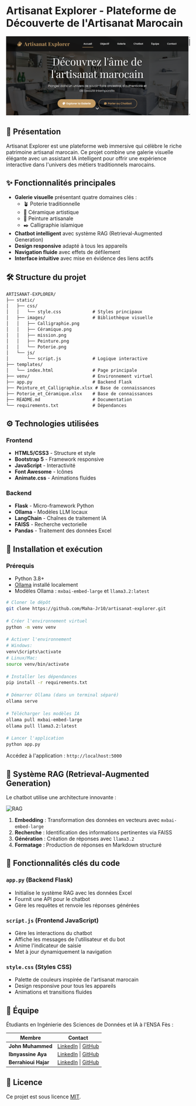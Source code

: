 # Artisanat Explorer - Plateforme de Découverte de l'Artisanat Marocain

![Welcome Page](./static/images/welcome_page.png)

## 🌟 Présentation

Artisanat Explorer est une plateforme web immersive qui célèbre le riche patrimoine artisanal marocain. Ce projet combine une galerie visuelle élégante avec un assistant IA intelligent pour offrir une expérience interactive dans l'univers des métiers traditionnels marocains.

## ✨ Fonctionnalités principales

- **Galerie visuelle** présentant quatre domaines clés :
  - 🪴 Poterie traditionnelle
  - 🍶 Céramique artistique
  - 🎨 Peinture artisanale
  - ✒️ Calligraphie islamique
- **Chatbot intelligent** avec système RAG (Retrieval-Augmented Generation)
- **Design responsive** adapté à tous les appareils
- **Navigation fluide** avec effets de défilement
- **Interface intuitive** avec mise en évidence des liens actifs

## 🛠️ Structure du projet

```
ARTISANAT-EXPLORER/
├── static/
│   ├── css/
│   │   └── style.css            # Styles principaux
│   ├── images/                  # Bibliothèque visuelle
│   │   ├── Calligraphie.png
│   │   ├── Céramique.png
│   │   ├── mission.png
│   │   ├── Peinture.png
│   │   └── Poterie.png
│   └── js/
│       └── script.js            # Logique interactive
├── templates/
│   └── index.html               # Page principale
├── venv/                        # Environnement virtuel
├── app.py                       # Backend Flask
├── Peinture_et_Calligraphie.xlsx # Base de connaissances
├── Poterie_et_Céramique.xlsx    # Base de connaissances
├── README.md                    # Documentation
└── requirements.txt             # Dépendances
```

## ⚙️ Technologies utilisées

### Frontend
- **HTML5/CSS3** - Structure et style
- **Bootstrap 5** - Framework responsive
- **JavaScript** - Interactivité
- **Font Awesome** - Icônes
- **Animate.css** - Animations fluides

### Backend
- **Flask** - Micro-framework Python
- **Ollama** - Modèles LLM locaux
- **LangChain** - Chaînes de traitement IA
- **FAISS** - Recherche vectorielle
- **Pandas** - Traitement des données Excel

## 🚀 Installation et exécution

### Prérequis
- Python 3.8+
- [Ollama](https://ollama.com/) installé localement
- Modèles Ollama : `mxbai-embed-large` et `llama3.2:latest`

```bash
# Cloner le dépôt
git clone https://github.com/Maha-Jr10/artisanat-explorer.git

# Créer l'environnement virtuel
python -m venv venv

# Activer l'environnement
# Windows:
venv\Scripts\activate
# Linux/Mac:
source venv/bin/activate

# Installer les dépendances
pip install -r requirements.txt

# Démarrer Ollama (dans un terminal séparé)
ollama serve

# Télécharger les modèles IA
ollama pull mxbai-embed-large
ollama pull llama3.2:latest

# Lancer l'application
python app.py
```

Accédez à l'application : `http://localhost:5000`

## 🤖 Système RAG (Retrieval-Augmented Generation)

Le chatbot utilise une architecture innovante :


![RAG](./static/images/SystèmeRAG.png)



1. **Embedding** : Transformation des données en vecteurs avec `mxbai-embed-large`
2. **Recherche** : Identification des informations pertinentes via FAISS
3. **Génération** : Création de réponses avec `llama3.2`
4. **Formatage** : Production de réponses en Markdown structuré

## 🧠 Fonctionnalités clés du code

### `app.py` (Backend Flask)
- Initialise le système RAG avec les données Excel
- Fournit une API pour le chatbot
- Gère les requêtes et renvoie les réponses générées

### `script.js` (Frontend JavaScript)
- Gère les interactions du chatbot
- Affiche les messages de l'utilisateur et du bot
- Anime l'indicateur de saisie
- Met à jour dynamiquement la navigation

### `style.css` (Styles CSS)
- Palette de couleurs inspirée de l'artisanat marocain
- Design responsive pour tous les appareils
- Animations et transitions fluides

## 👥 Équipe

Étudiants en Ingénierie des Sciences de Données et IA à l'ENSA Fès :

| Membre             | Contact |
|--------------------|---------|
| **John Muhammed**  | [LinkedIn](https://www.linkedin.com/in/Maha-Jr/) \| [GitHub](https://github.com/Maha-Jr10) |
| **Ibnyassine Aya** | [LinkedIn](https://www.linkedin.com/in/aya-ibnyassine-80b017292) \| [GitHub](https://github.com/Aya-Ibnyassine) |
| **Berrahioui Hajar** | [LinkedIn](https://www.linkedin.com/in/hajar-berrahioui-03a2332b2?utm_source=share&utm_campaign=share_via&utm_content=profile&utm_medium=android_app) \| [GitHub](https://github.com/hajarbberrahioui) |

## 📄 Licence

Ce projet est sous licence [MIT](LICENSE).